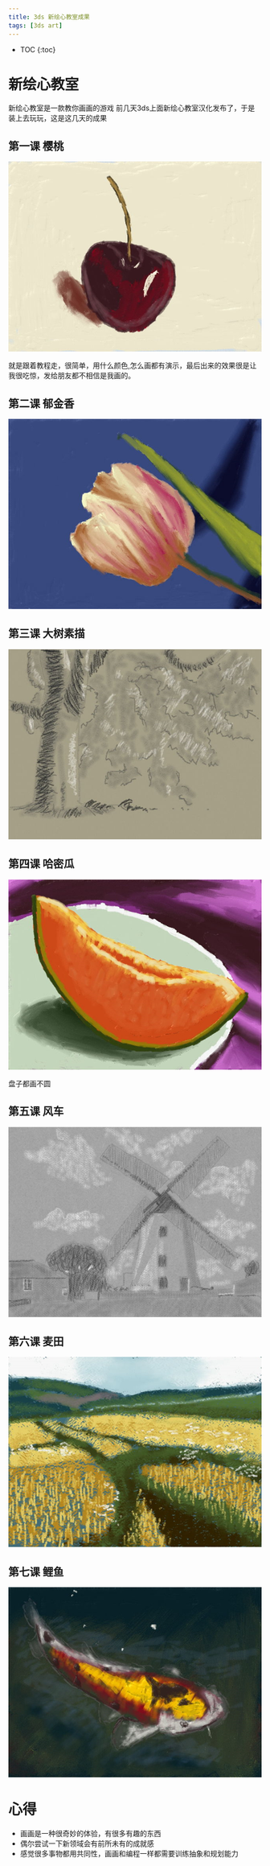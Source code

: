 ```yaml
---
title: 3ds 新绘心教室成果
tags: [3ds art]
---
```


* TOC
{:toc}

#  新绘心教室
 新绘心教室是一款教你画画的游戏 
前几天3ds上面新绘心教室汉化发布了，于是装上去玩玩，这是这几天的成果

## 第一课 樱桃
![](/assets/posts/2016-4-11-3ds-new-art-academy/6c24ec0932da613c2c66c234d4e023a1.png)

就是跟着教程走，很简单，用什么颜色,怎么画都有演示，最后出来的效果很是让我很吃惊，发给朋友都不相信是我画的。

## 第二课 郁金香

![](/assets/posts/2016-4-11-3ds-new-art-academy/a8aded8974d76e83496faad06a81b664.png)

## 第三课 大树素描

![](/assets/posts/2016-4-11-3ds-new-art-academy/88957b1b8dd9140ebac409dd6a995ad8.png)

## 第四课 哈密瓜

![](/assets/posts/2016-4-11-3ds-new-art-academy/5324d03e7d7efcf5cc553f936577fd5d.png)

盘子都画不圆

## 第五课 风车

![](/assets/posts/2016-4-11-3ds-new-art-academy/be1d0ae3fb61ad0f86279e6ff3b4385a.png)

## 第六课 麦田

![](/assets/posts/2016-4-11-3ds-new-art-academy/62d97165b0a417eca06c1fa67e169980.png)


## 第七课 鲤鱼

![](/assets/posts/2016-4-11-3ds-new-art-academy/122c8d373a58769d7ef76abe7d438787.png)

# 心得
* 画画是一种很奇妙的体验，有很多有趣的东西
* 偶尔尝试一下新领域会有前所未有的成就感
* 感觉很多事物都用共同性，画画和编程一样都需要训练抽象和规划能力

